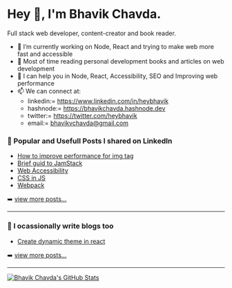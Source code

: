 # Hey 👋, I'm Bhavik Chavda.

 Full stack web developer, content-creator and book reader.

- 🔭 I’m currently working on Node, React and trying to make web more fast and accessible
- 🌱 Most of time reading personal development books and articles on web development
- 💬 I can help you in Node, React, Accessibility, SEO and Improving web performance
- 📫 We can connect at: 
  - linkedin:= https://www.linkedin.com/in/heybhavik
  - hashnode:= https://bhavikchavda.hashnode.dev
  - twitter:= https://twitter.com/heybhavik
  - email:= bhavikvchavda@gmail.com


### 📕 Popular and Usefull Posts I shared on LinkedIn

<!-- LINKEDIN-POSTS-LIST:START -->
- [How to improve performance for img tag](https://www.linkedin.com/posts/heybhavik_improving-web-performance-with-image-tag-activity-6796815902194200576-IET8)
- [Brief guid to JamStack](https://www.linkedin.com/posts/heybhavik_jamstack-activity-6792766452891037696-ZZcq)
- [Web Accessibility](https://www.linkedin.com/posts/heybhavik_brief-on-aria-label-activity-6784855116655796224-qk1K)
- [CSS in JS](https://www.linkedin.com/posts/heybhavik_jss-parser-that-converts-javascript-style-activity-6775438481486442496-nUS7)
- [Webpack](https://www.linkedin.com/posts/heybhavik_webpack-activity-6771665803378069504-rBAl)
<!-- LINKEDIN-POSTS-LIST:END -->

➡️ [view more posts...](https://www.linkedin.com/in/heybhavik)

---

### 📕 I ocassionally write blogs too

<!-- BLOG-POSTS-LIST:START -->
- [Create dynamic theme in react](https://bhavikchavda.hashnode.dev/step-by-step-guide-on-creating-a-dynamic-theme-in-react-thats-color-changes-based-on-user-selection)
<!-- BLOG-POSTS-LIST:END -->

➡️ [view more posts...](https://bhavikchavda.hashnode.dev/)

---

<a href="https://github.com/chavda-bhavik">
  <img align="center" src="https://github-readme-stats.vercel.app/api?username=chavda-bhavik&show_icons=true&line_height=27&count_private=true&title_color=ffffff&text_color=c9cacc&icon_color=2bbc8a&bg_color=1d1f21" alt="Bhavik Chavda's GitHub Stats" />
</a>
